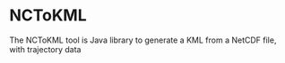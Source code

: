 NCToKML
=======

The NCToKML tool is Java library to generate a KML from a NetCDF file, with trajectory data